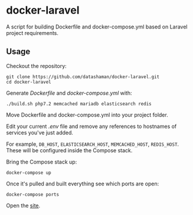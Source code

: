 # docker-laravel

A script for building Dockerfile and docker-compose.yml based on Laravel project requirements.

## Usage

Checkout the repository:

    git clone https://github.com/datashaman/docker-laravel.git
    cd docker-laravel

Generate _Dockerfile_ and _docker-compose.yml_ with:

    ./build.sh php7.2 memcached mariadb elasticsearch redis

Move Dockerfile and docker-compose.yml into your project folder.

Edit your current _.env_ file and remove any references to hostnames of services you've just added.

For example, `DB_HOST`, `ELASTICSEARCH_HOST`, `MEMCACHED_HOST`, `REDIS_HOST`. These will be configured inside the Compose stack.

Bring the Compose stack up:

    docker-compose up

Once it's pulled and built everything see which ports are open:

    docker-compose ports

Open the [site](http://127.0.0.1).
